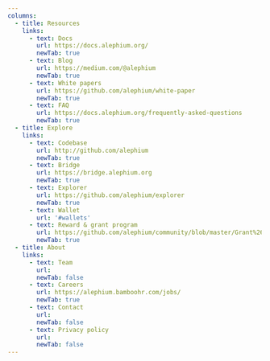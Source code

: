 ```yaml
---
columns:
  - title: Resources
    links:
      - text: Docs
        url: https://docs.alephium.org/
        newTab: true
      - text: Blog
        url: https://medium.com/@alephium
        newTab: true
      - text: White papers
        url: https://github.com/alephium/white-paper
        newTab: true
      - text: FAQ
        url: https://docs.alephium.org/frequently-asked-questions
        newTab: true
  - title: Explore
    links:
      - text: Codebase
        url: http://github.com/alephium
        newTab: true
      - text: Bridge
        url: https://bridge.alephium.org
        newTab: true
      - text: Explorer
        url: https://github.com/alephium/explorer
        newTab: true
      - text: Wallet
        url: '#wallets'
      - text: Reward & grant program
        url: https://github.com/alephium/community/blob/master/Grant%26RewardProgram.md
        newTab: true
  - title: About
    links:
      - text: Team
        url:
        newTab: false
      - text: Careers
        url: https://alephium.bamboohr.com/jobs/
        newTab: true
      - text: Contact
        url:
        newTab: false
      - text: Privacy policy
        url:
        newTab: false
---
```

